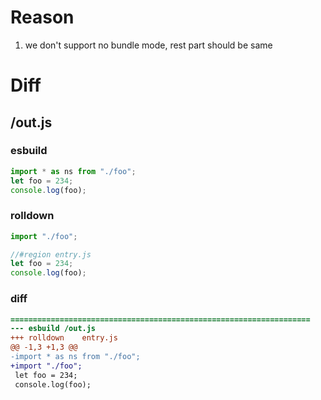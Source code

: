# Reason
1. we don't support no bundle mode, rest part should be same
# Diff
## /out.js
### esbuild
```js
import * as ns from "./foo";
let foo = 234;
console.log(foo);
```
### rolldown
```js
import "./foo";

//#region entry.js
let foo = 234;
console.log(foo);

```
### diff
```diff
===================================================================
--- esbuild	/out.js
+++ rolldown	entry.js
@@ -1,3 +1,3 @@
-import * as ns from "./foo";
+import "./foo";
 let foo = 234;
 console.log(foo);

```